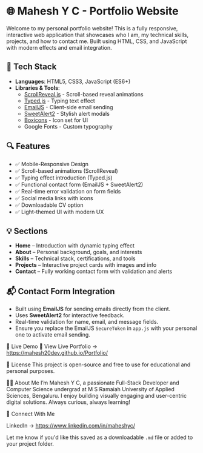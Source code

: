 # 🌐 Mahesh Y C - Portfolio Website

Welcome to my personal portfolio website! This is a fully responsive, interactive web application that showcases who I am, my technical skills, projects, and how to contact me. Built using HTML, CSS, and JavaScript with modern effects and email integration.


## 🧰 Tech Stack

- **Languages**: HTML5, CSS3, JavaScript (ES6+)
- **Libraries & Tools**:
  - [ScrollReveal.js](https://scrollrevealjs.org/) - Scroll-based reveal animations
  - [Typed.js](https://mattboldt.com/demos/typed-js/) - Typing text effect
  - [EmailJS](https://www.emailjs.com/) - Client-side email sending
  - [SweetAlert2](https://sweetalert2.github.io/) - Stylish alert modals
  - [Boxicons](https://boxicons.com/) - Icon set for UI
  - Google Fonts - Custom typography





## 🔍 Features

- ✅ Mobile-Responsive Design
- ✅ Scroll-based animations (ScrollReveal)
- ✅ Typing effect introduction (Typed.js)
- ✅ Functional contact form (EmailJS + SweetAlert2)
- ✅ Real-time error validation on form fields
- ✅ Social media links with icons
- ✅ Downloadable CV option
- ✅ Light-themed UI with modern UX



## 💡 Sections

- **Home** – Introduction with dynamic typing effect
- **About** – Personal background, goals, and interests
- **Skills** – Technical stack, certifications, and tools
- **Projects** – Interactive project cards with images and info
- **Contact** – Fully working contact form with validation and alerts



## 📬 Contact Form Integration

- Built using **EmailJS** for sending emails directly from the client.
- Uses **SweetAlert2** for interactive feedback.
- Real-time validation for name, email, and message fields.
- Ensure you replace the EmailJS `SecureToken` in `app.js` with your personal one to activate email sending.


🚀 Live Demo
🔗 View Live Portfolio -> https://mahesh20dev.github.io/Portfolio/

📄 License
This project is open-source and free to use for educational and personal purposes.

🙋‍♂️ About Me
I’m Mahesh Y C, a passionate Full-Stack Developer and Computer Science undergrad at M S Ramaiah University of Applied Sciences, Bengaluru. I enjoy building visually engaging and user-centric digital solutions. Always curious, always learning!

🔗 Connect With Me

LinkedIn -> https://www.linkedin.com/in/maheshyc/





Let me know if you'd like this saved as a downloadable `.md` file or added to your project folder.




